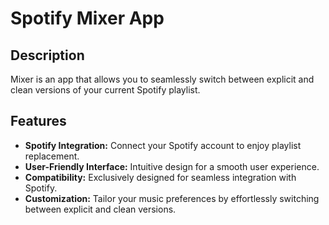 # Spotify Mixer App

## Description

Mixer is an app that allows you to seamlessly switch between explicit and clean versions of your current Spotify playlist.

## Features

- **Spotify Integration:** Connect your Spotify account to enjoy playlist replacement.
- **User-Friendly Interface:** Intuitive design for a smooth user experience.
- **Compatibility:** Exclusively designed for seamless integration with Spotify.
- **Customization:** Tailor your music preferences by effortlessly switching between explicit and clean versions.
